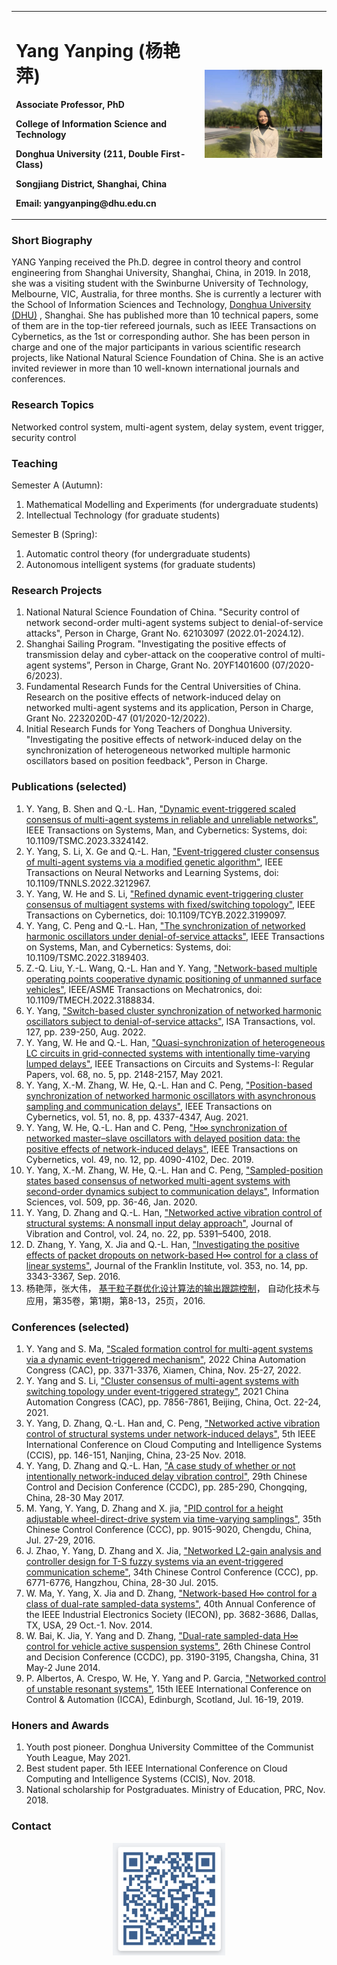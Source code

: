 
<table border="0">
      <tr>
            <td width="60%">
                  <h1> Yang Yanping (杨艳萍) </h1>
                        <p><b> Associate Professor, PhD </b></p>
                        <p><b> College of Information Science and Technology </b></p>
                  <p><b> Donghua University (211, Double First-Class) </b></p>
            <p><b> Songjiang District, Shanghai, China </b></p>
            <p><b> Email: yangyanping@dhu.edu.cn </b></p>
            </td>
            <td width="40%">
      <img src="/wo.jpg" width="100%">
      </td>
      </tr>
      </table>

### **Short Biography**

YANG Yanping received the Ph.D. degree in control theory and control engineering from Shanghai University, Shanghai, China, in 2019. In 2018, she was a visiting student with the Swinburne University of Technology, Melbourne, VIC, Australia, for three months. She is currently a lecturer with the School of Information Sciences and Technology, [Donghua University (DHU)](http://english.dhu.edu.cn) , Shanghai. She has published more than 10 technical papers, some of them are in the top-tier refereed journals, such as IEEE Transactions on Cybernetics, as the 1st or corresponding author. She has been person in charge and one of the major participants in various scientific research projects, like National Natural Science Foundation of China. She is an active invited reviewer in more than 10 well-known international journals and conferences.

### **Research Topics**

Networked control system, multi-agent system, delay system, event trigger, security control

### **Teaching**

Semester A (Autumn):
1. Mathematical Modelling and Experiments (for undergraduate students)
2. Intellectual Technology (for graduate students)

Semester B (Spring):
1. Automatic control theory (for undergraduate students)
2. Autonomous intelligent systems (for graduate students)

### **Research Projects**

1. National Natural Science Foundation of China. "Security control of network second-order multi-agent systems subject to denial-of-service attacks", Person in Charge, Grant No. 62103097 (2022.01-2024.12).
2. Shanghai Sailing Program. "Investigating the positive effects of transmission delay and cyber-attack on the cooperative control of multi-agent systems”, Person in Charge, Grant No. 20YF1401600 (07/2020-6/2023).
3. Fundamental Research Funds for the Central Universities of China. Research on the positive effects of network-induced delay on networked multi-agent systems and its application, Person in Charge, Grant No. 2232020D-47 (01/2020-12/2022).
4. Initial Research Funds for Yong Teachers of Donghua University. "Investigating the positive effects of network-induced delay on the synchronization of heterogeneous networked multiple harmonic oscillators based on position feedback", Person in Charge. 

### **Publications (selected)**

1. Y. Yang, B. Shen and Q.-L. Han, ["Dynamic event-triggered scaled consensus of multi-agent systems in reliable and unreliable networks"](https://ieeexplore.ieee.org/document/10302179), IEEE Transactions on Systems, Man, and Cybernetics: Systems, doi: 10.1109/TSMC.2023.3324142.
2. Y. Yang, S. Li, X. Ge and Q.-L. Han, ["Event-triggered cluster consensus of multi-agent systems via a modified genetic algorithm"](https://ieeexplore.ieee.org/document/9930851), IEEE Transactions on Neural Networks and Learning Systems, doi: 10.1109/TNNLS.2022.3212967.
3. Y. Yang, W. He and S. Li,  ["Refined dynamic event-triggering cluster consensus of multiagent systems with fixed/switching topology"](https://ieeexplore.ieee.org/document/9874977), IEEE Transactions on Cybernetics, doi: 10.1109/TCYB.2022.3199097.
4. Y. Yang, C. Peng and Q.-L. Han, ["The synchronization of networked harmonic oscillators under denial-of-service attacks"](https://ieeexplore.ieee.org/document/9833548), IEEE Transactions on Systems, Man, and Cybernetics: Systems, doi: 10.1109/TSMC.2022.3189403.
5. Z.-Q. Liu, Y.-L. Wang, Q.-L. Han and Y. Yang, ["Network-based multiple operating points cooperative dynamic positioning of unmanned surface vehicles"](https://ieeexplore.ieee.org/document/9834045), IEEE/ASME Transactions on Mechatronics, doi: 10.1109/TMECH.2022.3188834.
6. Y. Yang, ["Switch-based cluster synchronization of networked harmonic oscillators subject to denial-of-service attacks"](https://www.sciencedirect.com/science/article/pii/S0019057822000519), ISA Transactions, vol. 127, pp. 239-250, Aug. 2022.
7. Y. Yang, W. He and Q.-L. Han, ["Quasi-synchronization of heterogeneous LC circuits in grid-connected systems with intentionally time-varying lumped delays"](https://ieeexplore.ieee.org/document/9369884), IEEE Transactions on Circuits and Systems-I: Regular Papers, vol. 68, no. 5, pp. 2148-2157, May 2021.
8. Y. Yang, X.-M. Zhang, W. He, Q.-L. Han and C. Peng, ["Position-based synchronization of networked harmonic oscillators with asynchronous sampling and communication delays"](https://ieeexplore.ieee.org/document/8753514), IEEE Transactions on Cybernetics, vol. 51, no. 8, pp. 4337-4347, Aug. 2021.
9. Y. Yang, W. He, Q.-L. Han and C. Peng, ["H∞ synchronization of networked master–slave oscillators with delayed position data: the positive effects of network-induced delays"](https://ieeexplore.ieee.org/document/8432109), IEEE Transactions on Cybernetics, vol. 49, no. 12, pp. 4090-4102, Dec. 2019.
10. Y. Yang, X.-M. Zhang, W. He, Q.-L. Han and C. Peng, ["Sampled-position states based consensus of networked multi-agent systems with second-order dynamics subject to communication delays"](https://www.sciencedirect.com/science/article/pii/S0020025519308254), Information Sciences, vol. 509, pp. 36-46, Jan. 2020.
11. Y. Yang, D. Zhang and Q.-L. Han, ["Networked active vibration control of structural systems: A nonsmall input delay approach"](https://journals.sagepub.com/doi/abs/10.1177/1077546317753861), Journal of Vibration and Control, vol. 24, no. 22, pp. 5391–5400, 2018.
12. D. Zhang, Y. Yang, X. Jia and Q.-L. Han, ["Investigating the positive effects of packet dropouts on network-based H∞ control for a class of linear systems"](https://www.sciencedirect.com/science/article/pii/S0016003216302022),  Journal of the Franklin Institute, vol. 353, no. 14, pp. 3343-3367, Sep. 2016.
13. 杨艳萍，张大伟， [基于粒子群优化设计算法的输出跟踪控制](https://d.wanfangdata.com.cn/periodical/hljzdhjsyyy201601002)， 自动化技术与应用，第35卷，第1期，第8-13，25页，2016.

### **Conferences (selected)**

1. Y. Yang and S. Ma, ["Scaled formation control for multi-agent systems via a dynamic event-triggered mechanism"](https://ieeexplore.ieee.org/document/10055823), 2022 China Automation Congress (CAC), pp. 3371-3376, Xiamen, China, Nov. 25-27, 2022.
2. Y. Yang and S. Li, ["Cluster consensus of multi-agent systems with switching topology under event-triggered strategy"](https://ieeexplore.ieee.org/document/9728029), 2021 China Automation Congress (CAC), pp. 7856-7861, Beijing, China, Oct. 22-24, 2021. 
3. Y. Yang, D. Zhang, Q.-L. Han and, C. Peng, ["Networked active vibration control of structural systems under network-induced delays"](https://ieeexplore.ieee.org/document/8691333), 5th IEEE International Conference on Cloud Computing and Intelligence Systems (CCIS), pp. 146-151, Nanjing, China, 23-25 Nov. 2018.
4. Y. Yang, D. Zhang and Q.-L. Han, ["A case study of whether or not intentionally network-induced delay vibration control"](https://ieeexplore.ieee.org/document/7978107), 29th Chinese Control and Decision Conference (CCDC), pp. 285-290, Chongqing, China, 28-30 May 2017.
5. M. Yang, Y. Yang, D. Zhang and X. jia, ["PID control for a height adjustable wheel-direct-drive system via time-varying samplings"](https://ieeexplore.ieee.org/document/7554795), 35th Chinese Control Conference (CCC), pp. 9015-9020, Chengdu, China, Jul. 27-29, 2016.
6. J. Zhao, Y. Yang, D. Zhang and X. Jia, ["Networked L2-gain analysis and controller design for T-S fuzzy systems via an event-triggered communication scheme"](https://ieeexplore.ieee.org/document/7260708), 34th Chinese Control Conference (CCC), pp. 6771-6776, Hangzhou, China, 28-30 Jul. 2015.
7. W. Ma, Y. Yang, X. Jia and D. Zhang, ["Network-based H∞ control for a class of dual-rate sampled-data systems"](https://ieeexplore.ieee.org/document/7049047), 40th Annual Conference of the IEEE Industrial Electronics Society (IECON), pp. 3682-3686, Dallas, TX, USA, 29 Oct.-1. Nov. 2014.
8. W. Bai, K. Jia, Y. Yang and D. Zhang, ["Dual-rate sampled-data H∞ control for vehicle active suspension systems"](https://ieeexplore.ieee.org/document/6852724), 26th Chinese Control and Decision Conference (CCDC), pp. 3190-3195, Changsha, China, 31 May-2 June 2014.
9. P. Albertos, A. Crespo, W. He, Y. Yang and P. Garcia, ["Networked control of unstable resonant systems"](https://ieeexplore.ieee.org/abstract/document/8899519), 15th IEEE International Conference on Control & Automation (ICCA), Edinburgh, Scotland, Jul. 16-19, 2019.

### **Honers and Awards**

1. Youth post pioneer. Donghua University Committee of the Communist Youth League, May 2021.
2. Best student paper. 5th IEEE International Conference on Cloud Computing and Intelligence Systems (CCIS), Nov. 2018.
3. National scholarship for Postgraduates. Ministry of Education, PRC, Nov. 2018.

### **Contact**
<div align=center>
<img src="ma2.png" width="180" height="180"> 
</div>
